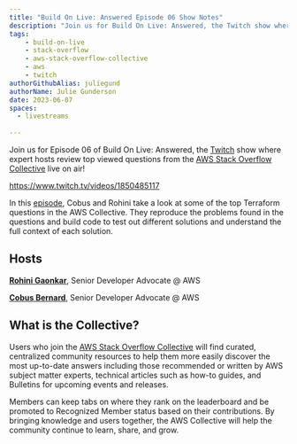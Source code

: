 ```yaml
---
title: "Build On Live: Answered Episode 06 Show Notes"
description: "Join us for Build On Live: Answered, the Twitch show where expert hosts review top viewed questions from the AWS Stack Overflow Collective live on air!"
tags:
    - build-on-live
    - stack-overflow
    - aws-stack-overflow-collective
    - aws
    - twitch
authorGithubAlias: juliegund
authorName: Julie Gunderson
date: 2023-06-07
spaces:
  - livestreams
    
---
```


Join us for Episode 06 of Build On Live: Answered, the [Twitch](https://twitch.tv/aws) show where expert hosts review top viewed questions from the [AWS Stack Overflow Collective](https://stackoverflow.com/collectives/aws) live on air!

https://www.twitch.tv/videos/1850485117

In this [episode](https://www.twitch.tv/videos/1850485117), Cobus and Rohini take a look at some of the top Terraform questions in the AWS Collective. They reproduce the problems found in the  questions and build code to test out different solutions and understand the full context of each solution.

## Hosts

[**Rohini Gaonkar**](https://twitter.com/rohini_gaonkar), Senior Developer Advocate @ AWS

[**Cobus Bernard**](https://twitter.com/cobusbernard), Senior Developer Advocate @ AWS

## What is the Collective?

Users who join the [AWS Stack Overflow Collective](https://stackoverflow.com/collectives/aws) will find curated, centralized community resources to help them more easily discover the most up-to-date answers including those recommended or written by AWS subject matter experts, technical articles such as how-to guides, and Bulletins for upcoming events and releases. 

Members can keep tabs on where they rank on the leaderboard and be promoted to Recognized Member status based on their contributions. By bringing knowledge and users together, the AWS Collective will help the community continue to learn, share, and grow.

